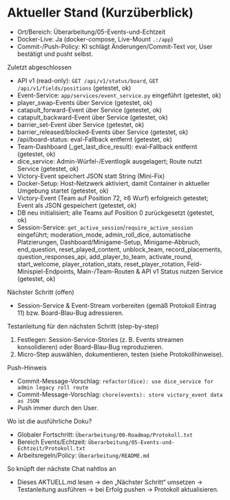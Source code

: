 # Aktueller Stand (Kurzüberblick)

- Ort/Bereich: Überarbeitung/05-Events-und-Echtzeit
- Docker-Live: Ja (docker-compose, Live-Mount `.:/app`)
- Commit-/Push-Policy: KI schlägt Änderungen/Commit-Text vor, User bestätigt und pusht selbst.

 Zuletzt abgeschlossen
- API v1 (read-only): `GET /api/v1/status/board`, `GET /api/v1/fields/positions` (getestet, ok)
- Event-Service: `app/services/event_service.py` eingeführt (getestet, ok)
- player_swap-Events über Service (getestet, ok)
- catapult_forward-Event über Service (getestet, ok)
- catapult_backward-Event über Service (getestet, ok)
- barrier_set-Event über Service (getestet, ok)
- barrier_released/blocked-Events über Service (getestet, ok)
- /api/board-status: eval-Fallback entfernt (getestet, ok)
- Team-Dashboard (_get_last_dice_result): eval-Fallback entfernt (getestet, ok)
 - dice_service: Admin-Würfel-/Eventlogik ausgelagert; Route nutzt Service (getestet, ok)
 - Victory-Event speichert JSON statt String (Mini-Fix)
- Docker-Setup: Host-Netzwerk aktiviert, damit Container in aktueller Umgebung startet (getestet, ok)
- Victory-Event (Team auf Position 72, ≥6 Wurf) erfolgreich getestet; Event als JSON gespeichert (getestet, ok)
- DB neu initialisiert; alle Teams auf Position 0 zurückgesetzt (getestet, ok)
- Session-Service: `get_active_session`/`require_active_session` eingeführt; moderation_mode, admin_roll_dice, automatische Platzierungen, Dashboard/Minigame-Setup, Minigame-Abbruch, end_question, reset_played_content, unblock_team, record_placements, question_responses_api, add_player_to_team, activate_round, start_welcome, player_rotation_stats, reset_player_rotation, Feld-Minispiel-Endpoints, Main-/Team-Routen & API v1 Status nutzen Service (getestet, ok)

Nächster Schritt (offen)
- Session-Service & Event-Stream vorbereiten (gemäß Protokoll Eintrag 11) bzw. Board-Blau-Bug adressieren.

Testanleitung für den nächsten Schritt (step-by-step)
 1) Festlegen: Session-Service-Stories (z. B. Events streamen konsolidieren) oder Board-Blau-Bug reproduzieren.
 2) Micro-Step auswählen, dokumentieren, testen (siehe Protokollhinweise).

Push-Hinweis
 - Commit-Message-Vorschlag: `refactor(dice): use dice_service for admin legacy roll route`
 - Commit-Message-Vorschlag: `chore(events): store victory_event data as JSON`
- Push immer durch den User.

Wo ist die ausführliche Doku?
- Globaler Fortschritt: `Überarbeitung/00-Roadmap/Protokoll.txt`
- Bereich Events/Echtzeit: `Überarbeitung/05-Events-und-Echtzeit/Protokoll.txt`
- Arbeitsregeln/Policy: `Überarbeitung/README.md`

So knüpft der nächste Chat nahtlos an
- Dieses AKTUELL.md lesen → den „Nächster Schritt“ umsetzen → Testanleitung ausführen → bei Erfolg pushen → Protokoll aktualisieren.
